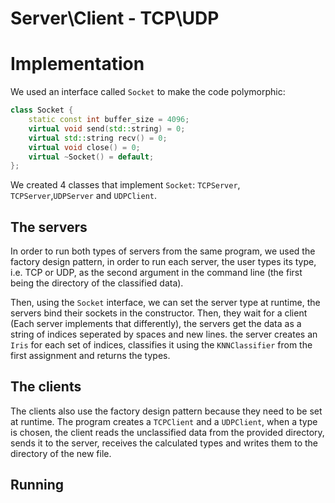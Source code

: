 # Server\Client - TCP\UDP

# Implementation

We used an interface called `Socket` to make the code polymorphic:

```c++
class Socket {
    static const int buffer_size = 4096;
    virtual void send(std::string) = 0;
    virtual std::string recv() = 0;
    virtual void close() = 0;
    virtual ~Socket() = default;
};
```

We created 4 classes that implement `Socket`: `TCPServer`, `TCPServer`,`UDPServer` and `UDPClient`.

## The servers

In order to run both types of servers from the same program, we used the factory design pattern, in order to run each
server, the user types its type, i.e. TCP or UDP, as the second argument in the command line (the first being the
directory of the classified data).

Then, using the `Socket` interface, we can set the server type at runtime, the servers bind their sockets in the
constructor. Then, they wait for a client (Each server implements that differently), the servers get the data as a
string of indices seperated by spaces and new lines. the server creates an `Iris` for each set of indices, classifies it
using the `KNNClassifier` from the first assignment and returns the types.

## The clients

The clients also use the factory design pattern because they need to be set at runtime. The program creates a
`TCPClient` and a `UDPClient`, when a type is chosen, the client reads the unclassified data from the provided
directory, sends it to the server, receives the calculated types and writes them to the directory of the new file.

## Running